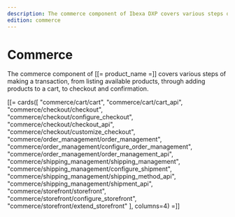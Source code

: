 ```yaml
---
description: The commerce component of Ibexa DXP covers various steps of making a transaction from listing available products, through adding products to a cart, to checkout and confirmation.
edition: commerce
---
```


# Commerce

The commerce component of [[= product_name =]] covers various steps of making a transaction,
from listing available products, through adding products to a cart, to checkout and confirmation.

[[= cards([
"commerce/cart/cart",
"commerce/cart/cart_api",
"commerce/checkout/checkout",
"commerce/checkout/configure_checkout",
"commerce/checkout/checkout_api",
"commerce/checkout/customize_checkout",
"commerce/order_management/order_management",
"commerce/order_management/configure_order_management",
"commerce/order_management/order_management_api",
"commerce/shipping_management/shipping_management",
"commerce/shipping_management/configure_shipment",
"commerce/shipping_management/shipping_method_api",
"commerce/shipping_management/shipment_api",
"commerce/storefront/storefront",
"commerce/storefront/configure_storefront",
"commerce/storefront/extend_storefront"
], columns=4) =]]

